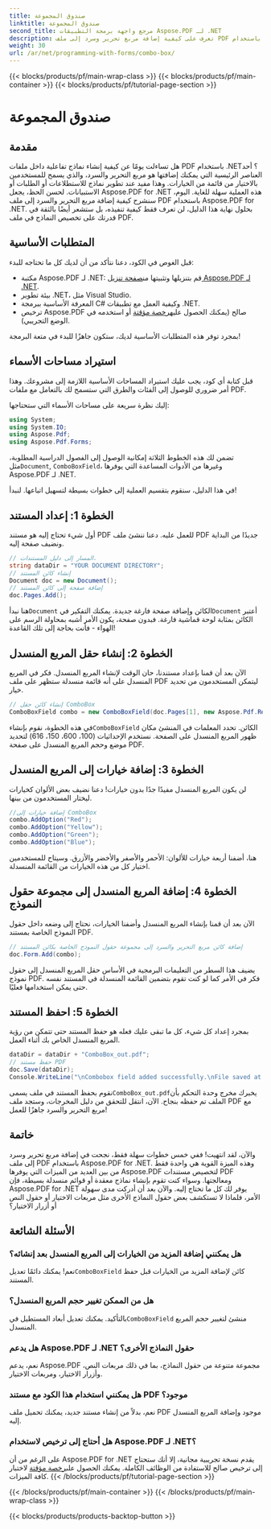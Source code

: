 ```yaml
---
title: صندوق المجموعة
linktitle: صندوق المجموعة
second_title: مرجع واجهة برمجة التطبيقات Aspose.PDF لـ .NET
description: تعرف على كيفية إضافة مربع تحرير وسرد إلى ملف PDF باستخدام Aspose.PDF for .NET. اتبع دليلنا خطوة بخطوة لإنشاء نماذج PDF تفاعلية بسهولة.
weight: 30
url: /ar/net/programming-with-forms/combo-box/
---
```


{{< blocks/products/pf/main-wrap-class >}}
{{< blocks/products/pf/main-container >}}
{{< blocks/products/pf/tutorial-page-section >}}

# صندوق المجموعة

## مقدمة

هل تساءلت يومًا عن كيفية إنشاء نماذج تفاعلية داخل ملفات PDF باستخدام .NET؟ أحد العناصر الرئيسية التي يمكنك إضافتها هو مربع التحرير والسرد، والذي يسمح للمستخدمين بالاختيار من قائمة من الخيارات. وهذا مفيد عند تطوير نماذج للاستطلاعات أو الطلبات أو الاستبيانات. لحسن الحظ، يجعل Aspose.PDF for .NET هذه العملية سهلة للغاية. اليوم، سنشرح كيفية إضافة مربع التحرير والسرد إلى ملف PDF باستخدام Aspose.PDF for .NET. بحلول نهاية هذا الدليل، لن تعرف فقط كيفية تنفيذه، بل ستشعر أيضًا بالثقة في قدرتك على تخصيص النماذج في ملف PDF.

## المتطلبات الأساسية

قبل الغوص في الكود، دعنا نتأكد من أن لديك كل ما تحتاجه للبدء:

- مكتبة Aspose.PDF لـ .NET: قم بتنزيلها وتثبيتها من[صفحة تنزيل Aspose.PDF لـ .NET](https://releases.aspose.com/pdf/net/).
- بيئة تطوير .NET، مثل Visual Studio.
- المعرفة الأساسية ببرمجة C# وكيفية العمل مع تطبيقات .NET.
-  ترخيص Aspose.PDF صالح (يمكنك الحصول عليه[رخصة مؤقتة](https://purchase.aspose.com/temporary-license/) أو استخدمه في الوضع التجريبي).

بمجرد توفر هذه المتطلبات الأساسية لديك، ستكون جاهزًا للبدء في متعة البرمجة!

## استيراد مساحات الأسماء

قبل كتابة أي كود، يجب عليك استيراد المساحات الأساسية اللازمة إلى مشروعك. وهذا أمر ضروري للوصول إلى الفئات والطرق التي ستسمح لك بالتعامل مع ملفات PDF.

إليك نظرة سريعة على مساحات الأسماء التي ستحتاجها:

```csharp
using System;
using System.IO;
using Aspose.Pdf;
using Aspose.Pdf.Forms;
```

 تضمن لك هذه الخطوط الثلاثة إمكانية الوصول إلى الفصول الدراسية المطلوبة، مثل`Document`, `ComboBoxField`، وغيرها من الأدوات المساعدة التي يوفرها Aspose.PDF لـ .NET.

في هذا الدليل، سنقوم بتقسيم العملية إلى خطوات بسيطة لتسهيل اتباعها. لنبدأ!

## الخطوة 1: إعداد المستند

أول شيء تحتاج إليه هو مستند PDF للعمل عليه. دعنا ننشئ ملف PDF جديدًا من البداية ونضيف صفحة إليه.

```csharp
// المسار إلى دليل المستندات.
string dataDir = "YOUR DOCUMENT DIRECTORY";
// إنشاء كائن المستند
Document doc = new Document();
// إضافة صفحة إلى كائن المستند
doc.Pages.Add();
```

 هنا نبدأ`Document` الكائن وإضافة صفحة فارغة جديدة. يمكنك التفكير في`Document` أعتبر الكائن بمثابة لوحة قماشية فارغة. فبدون صفحة، يكون الأمر أشبه بمحاولة الرسم على الهواء - فأنت بحاجة إلى تلك القاعدة!

## الخطوة 2: إنشاء حقل المربع المنسدل

الآن بعد أن قمنا بإعداد مستندنا، حان الوقت لإنشاء المربع المنسدل. فكر في المربع المنسدل على أنه قائمة منسدلة ستظهر على ملف PDF ليتمكن المستخدمون من تحديد خيار.

```csharp
// إنشاء كائن حقل ComboBox
ComboBoxField combo = new ComboBoxField(doc.Pages[1], new Aspose.Pdf.Rectangle(100, 600, 150, 616));
```

 في هذه الخطوة، نقوم بإنشاء`ComboBoxField` الكائن. تحدد المعلمات في المنشئ مكان ظهور المربع المنسدل على الصفحة. نستخدم الإحداثيات (100، 600، 150، 616) لتحديد موضع وحجم المربع المنسدل على صفحة PDF.

## الخطوة 3: إضافة خيارات إلى المربع المنسدل

لن يكون المربع المنسدل مفيدًا جدًا بدون خيارات! دعنا نضيف بعض الألوان كخيارات ليختار المستخدمون من بينها.

```csharp
//إضافة خيارات إلى ComboBox
combo.AddOption("Red");
combo.AddOption("Yellow");
combo.AddOption("Green");
combo.AddOption("Blue");
```

هنا، أضفنا أربعة خيارات للألوان: الأحمر والأصفر والأخضر والأزرق. وسيتاح للمستخدمين اختيار كل من هذه الخيارات من القائمة المنسدلة.

## الخطوة 4: إضافة المربع المنسدل إلى مجموعة حقول النموذج

الآن بعد أن قمنا بإنشاء المربع المنسدل وأضفنا الخيارات، نحتاج إلى وضعه داخل حقول النموذج الخاصة بمستند PDF.

```csharp
// إضافة كائن مربع التحرير والسرد إلى مجموعة حقول النموذج الخاصة بكائن المستند
doc.Form.Add(combo);
```

يضيف هذا السطر من التعليمات البرمجية في الأساس حقل المربع المنسدل إلى حقول نموذج PDF. فكر في الأمر كما لو كنت تقوم بتضمين القائمة المنسدلة في المستند نفسه حتى يمكن استخدامها فعليًا.

## الخطوة 5: احفظ المستند

بمجرد إعداد كل شيء، كل ما تبقى عليك فعله هو حفظ المستند حتى تتمكن من رؤية المربع المنسدل الخاص بك أثناء العمل.

```csharp
dataDir = dataDir + "ComboBox_out.pdf";
// حفظ مستند PDF
doc.Save(dataDir);
Console.WriteLine("\nCombobox field added successfully.\nFile saved at " + dataDir);
```

 نقوم بحفظ المستند في ملف يسمى`ComboBox_out.pdf`يخبرك مخرج وحدة التحكم بأن الملف تم حفظه بنجاح. الآن، انتقل للتحقق من دليل المخرجات، وستجد ملف PDF مع مربع التحرير والسرد جاهزًا للعمل!

## خاتمة

والآن، لقد انتهيت! ففي خمس خطوات سهلة فقط، نجحت في إضافة مربع تحرير وسرد إلى ملف PDF باستخدام Aspose.PDF for .NET. وهذه الميزة القوية هي واحدة فقط من بين العديد من الميزات التي يوفرها Aspose.PDF لتخصيص مستندات PDF ومعالجتها. وسواء كنت تقوم بإنشاء نماذج معقدة أو قوائم منسدلة بسيطة، فإن Aspose.PDF for .NET يوفر لك كل ما تحتاج إليه. والآن بعد أن أدركت مدى سهولة الأمر، فلماذا لا تستكشف بعض حقول النماذج الأخرى مثل مربعات الاختيار أو حقول النص أو أزرار الاختيار؟

## الأسئلة الشائعة

### هل يمكنني إضافة المزيد من الخيارات إلى المربع المنسدل بعد إنشائه؟
 نعم! يمكنك دائمًا تعديل`ComboBoxField` كائن لإضافة المزيد من الخيارات قبل حفظ المستند.

### هل من الممكن تغيير حجم المربع المنسدل؟
 بالتأكيد. يمكنك تعديل أبعاد المستطيل في`ComboBoxField` منشئ لتغيير حجم المربع المنسدل.

### هل يدعم Aspose.PDF لـ .NET حقول النماذج الأخرى؟
نعم، يدعم Aspose.PDF مجموعة متنوعة من حقول النماذج، بما في ذلك مربعات النص، وأزرار الاختيار، ومربعات الاختيار.

### هل يمكنني استخدام هذا الكود مع مستند PDF موجود؟
نعم، بدلاً من إنشاء مستند جديد، يمكنك تحميل ملف PDF موجود وإضافة المربع المنسدل إليه.

### هل أحتاج إلى ترخيص لاستخدام Aspose.PDF لـ .NET؟
 على الرغم من أن Aspose.PDF for .NET يقدم نسخة تجريبية مجانية، إلا أنك ستحتاج إلى ترخيص صالح للاستفادة من الوظائف الكاملة. يمكنك الحصول على[رخصة مؤقتة](https://purchase.aspose.com/temporary-license/) لاختبار كافة الميزات.
{{< /blocks/products/pf/tutorial-page-section >}}

{{< /blocks/products/pf/main-container >}}
{{< /blocks/products/pf/main-wrap-class >}}

{{< blocks/products/products-backtop-button >}}

